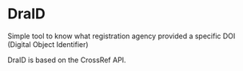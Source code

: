 # DraID
Simple tool to know what registration agency provided a specific DOI (Digital Object Identifier)

DraID is based on the CrossRef API.
